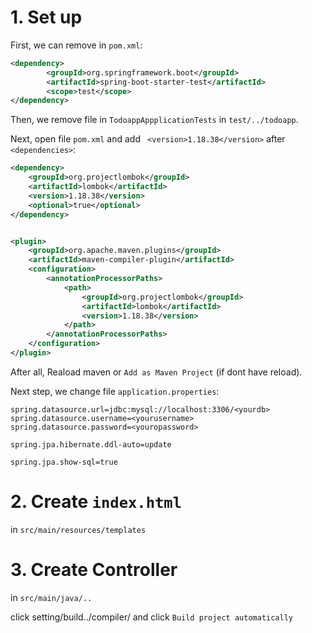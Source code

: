 # 1. Set up

First, we can remove in `pom.xml`:

```xml
<dependency>
        <groupId>org.springframework.boot</groupId>
        <artifactId>spring-boot-starter-test</artifactId>
        <scope>test</scope>
</dependency>
```
Then, we remove file in `TodoappAppplicationTests` in `test/../todoapp`.

Next, open file `pom.xml` and add ` <version>1.18.38</version>` after `<dependencies>`:
```xml
<dependency>
    <groupId>org.projectlombok</groupId>
    <artifactId>lombok</artifactId>
    <version>1.18.38</version>
    <optional>true</optional>
</dependency>
```

```xml

<plugin>
    <groupId>org.apache.maven.plugins</groupId>
    <artifactId>maven-compiler-plugin</artifactId>
    <configuration>
        <annotationProcessorPaths>
            <path>
                <groupId>org.projectlombok</groupId>
                <artifactId>lombok</artifactId>
                <version>1.18.38</version>
            </path>
        </annotationProcessorPaths>
    </configuration>
</plugin>
```
After all, Reaload maven or `Add as Maven Project` (if dont have reload).

Next step, we change file `application.properties`:

```agsl
spring.datasource.url=jdbc:mysql://localhost:3306/<yourdb>
spring.datasource.username=<yourusername>
spring.datasource.password=<youropassword>

spring.jpa.hibernate.ddl-auto=update

spring.jpa.show-sql=true
```
# 2. Create `index.html`
in `src/main/resources/templates`
# 3. Create Controller
in `src/main/java/..`

click setting/build../compiler/ and click `Build project automatically`


